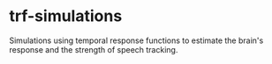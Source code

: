 # trf-simulations
Simulations using temporal response functions to estimate the brain's response and the strength of speech tracking.
